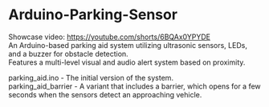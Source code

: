 # Arduino-Parking-Sensor

Showcase video: https://youtube.com/shorts/6BQAx0YPYDE <br/> 
An Arduino-based parking aid system utilizing ultrasonic sensors, LEDs, and a buzzer for obstacle detection. <br/>
Features a multi-level visual and audio alert system based on proximity. <br/>

parking_aid.ino - The initial version of the system. <br/> 
parking_aid_barrier - A variant that includes a barrier, which opens for a few seconds when the sensors detect an approaching vehicle.
